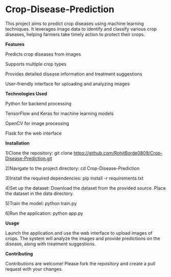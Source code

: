 # Crop-Disease-Prediction

This project aims to predict crop diseases using machine learning techniques. It leverages image data to identify and classify various crop diseases, helping farmers take timely action to protect their crops.

**Features**

  Predicts crop diseases from images
  
  Supports multiple crop types
  
  Provides detailed disease information and treatment suggestions
  
  User-friendly interface for uploading and analyzing images

**Technologies Used**

  Python for backend processing
  
  TensorFlow and Keras for machine learning models
  
  OpenCV for image processing
  
  Flask for the web interface

**Installation**

  1)Clone the repository:
    git clone https://github.com/RohitBorde0809/Crop-Disease-Prediction.git
  
  2)Navigate to the project directory:
    cd Crop-Disease-Prediction
  
  3)Install the required dependencies:
    pip install -r requirements.txt
  
  4)Set up the dataset:
    Download the dataset from the provided source.
    Place the dataset in the data directory.

  5)Train the model:
    python train.py
  
  6)Run the application:
    python app.py

**Usage**

  Launch the application and use the web interface to upload images of crops.
  The system will analyze the images and provide predictions on the disease, along with treatment suggestions.

**Contributing**

  Contributions are welcome! Please fork the repository and create a pull request with your changes.
